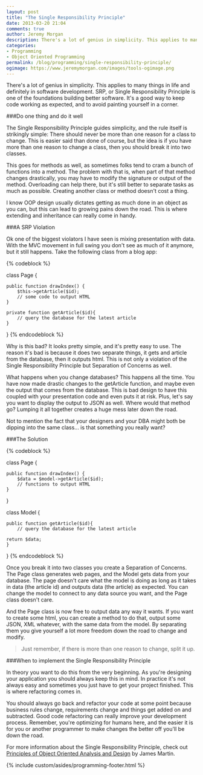 ```yaml
---
layout: post
title: "The Single Responsibility Principle"
date: 2013-03-20 21:04
comments: true
author: Jeremy Morgan
description: There's a lot of genius in simplicity. This applies to many things in life and definitely in software development. SRP, or Single Responsibility Principle is one of the foundations building better software.
categories: 
- Programming
- Object Oriented Programming
permalink: /blog/programming/single-responsibility-principle/
ogimage: https://www.jeremymorgan.com/images/tools-ogimage.png
---
```

There's a lot of genius in simplicity. This applies to many things in life and definitely in software development. SRP, or Single Responsibility Principle is one of the foundations building better software. It's a good way to keep code working as expected, and to avoid painting yourself in a corner. 

<!-- more -->

###Do one thing and do it well

The Single Responsibility Principle guides simplicity, and the rule itself is strikingly simple: There should never be more than one reason for a class to change. This is easier said than done of course, but the idea is if you have more than one reason to change a class, then you should break it into two classes. 

This goes for methods as well, as sometimes folks tend to cram a bunch of functions into a method. The problem with that is, when part of that method changes drastically, you may have to modify the signature or output of the method. Overloading can help there, but it's still better to separate tasks as much as possible. Creating another class or method doesn't cost a thing. 

I know OOP design usually dictates getting as much done in an object as you can, but this can lead to growing pains down the road. This is where extending and inheritance can really come in handy. 

###A SRP Violation

Ok one of the biggest violators I have seen is mixing presentation with data. With the MVC movement in full swing you don't see as much of it anymore, but it still happens. Take the following class from a blog app:

{% codeblock %}

class Page {

	public function drawIndex() {
		$this->getArticle($id);
		// some code to output HTML
	}
	
	private function getArticle($id){
		// query the database for the latest article
	}

}
{% endcodeblock %}

Why is this bad? It looks pretty simple, and it's pretty easy to use. The reason it's bad is because it does two separate things, it gets and article from the database, then it outputs html. This is not only a violation of the Single Responsibility Principle but Separation of Concerns as well. 

What happens when you change databases? This happens all the time. You have now made drastic changes to the getArticle function, and maybe even the output that comes from the database. This is bad design to have this coupled with your presentation code and even puts it at risk. Plus, let's say you want to display the output to JSON as well. Where would that method go? Lumping it all together creates a huge mess later down the road. 

Not to mention the fact that your designers and your DBA might both be dipping into the same class... is that something you really want?

###The Solution

{% codeblock %}

class Page {

	public function drawIndex() {
		$data = $model->getArticle($id);
		// functions to output HTML
	}
}

class Model {

	public function getArticle($id){
		// query the database for the latest article
		
	return $data;
	}

}
{% endcodeblock %}

Once you break it into two classes you create a Separation of Concerns. The Page class generates web pages, and the Model gets data from your database. The page doesn't care what the model is doing as long as it takes in data (the article id) and outputs data (the article) as expected. You can change the model to connect to any data source you want, and the Page class doesn't care. 

And the Page class is now free to output data any way it wants. If you want to create some html, you can create a method to do that, output some JSON, XML whatever, with the same data from the model. By separating them you give yourself a lot more freedom down the road to change and modify. 

>Just remember, if there is more than one reason to change, split it up. 

###When to implement the Single Responsibility Principle

In theory you want to do this from the very beginning. As you're designing your application you should always keep this in mind. In practice it's not always easy and sometimes you just have to get your project finished. This is where refactoring comes in. 

You should always go back and refactor your code at some point because business rules change, requirements change and things get added on and subtracted. Good code refactoring can really improve your development process. Remember, you're optimizing for humans here, and the easier it is for you or another programmer to make changes the better off you'll be down the road. 

For more information about the Single Responsibility Principle, check out <a href="http://www.amazon.com/gp/product/0137208715/ref=as_li_ss_tl?ie=UTF8&camp=1789&creative=390957&creativeASIN=0137208715&linkCode=as2&tag=webfootcentra-20">Principles of Object Oriented Analysis and Design</a> by James Martin.

{% include custom/asides/programming-footer.html %}